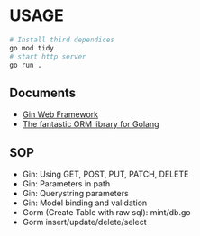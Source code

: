 # USAGE

```bash
# Install third dependices
go mod tidy
# start http server
go run .
```

## Documents

- [Gin Web Framework](https://github.com/gin-gonic/gin)
- [The fantastic ORM library for Golang](https://gorm.io/docs/)

## SOP

- Gin: Using GET, POST, PUT, PATCH, DELETE
- Gin: Parameters in path
- Gin: Querystring parameters
- Gin: Model binding and validation
- Gorm (Create Table with raw sql): mint/db.go
- Gorm insert/update/delete/select
